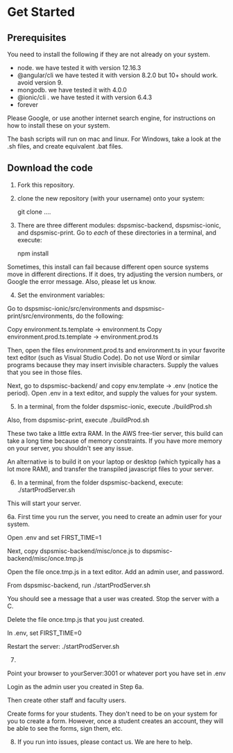 # Get Started


## Prerequisites

You need to install the following if they are not already on your system.
* node. we have tested it with version 12.16.3
* @angular/cli  we have tested it with version 8.2.0 but 10+ should work. avoid version 9.
* mongodb. we have tested it with 4.0.0
* @ionic/cli . we have tested it with version 6.4.3
* forever

Please Google, or use another internet search engine, for instructions on how to install these on your system.

The bash scripts will run on mac and linux. For Windows, take a look at the .sh files, and create equivalent .bat files. 


## Download the code

1. Fork this repository. 

2. clone the new repository (with your username) onto your system:

    git clone ....

3. There are three different modules: dspsmisc-backend, dspsmisc-ionic, and dspsmisc-print. Go to *each* of these directories in a terminal, and execute:

    npm install

Sometimes, this install can fail because different open source systems move in different directions. If it does, try adjusting the version numbers, or Google the error message. Also, please let us know.

4. Set the environment variables:

Go to dspsmisc-ionic/src/environments and dspsmisc-print/src/environments,  do the following:

Copy environment.ts.template -> environment.ts
Copy environment.prod.ts.template -> environment.prod.ts

Then, open the files environment.prod.ts and environment.ts in your favorite text editor (such as Visual Studio Code). Do not use Word or similar programs because they may insert invisible characters. Supply the values that you see in those files. 

Next, go to dspsmisc-backend/ and copy env.template -> .env  (notice the period). Open .env in a text editor, and supply the values for your system. 

5. In a terminal, from the folder dspsmisc-ionic, execute
    ./buildProd.sh

Also, from dspsmisc-print, execute
     ./buildProd.sh

These two take a little extra RAM. In the AWS free-tier server, this build can take a long time because of memory constraints. If you have more memory on your server, you shouldn't see any issue. 

An alternative is to build it on your laptop or desktop (which typically has a lot more RAM), and transfer the transpiled javascript files to your server. 

6. In a terminal, from the folder dspsmisc-backend, execute:
    ./startProdServer.sh

This will start your server. 

6a. First time you run the server, you need to create an admin user for your system. 

Open .env and set FIRST_TIME=1

Next, copy dspsmisc-backend/misc/once.js to dspsmisc-backend/misc/once.tmp.js

Open the file once.tmp.js in a text editor. Add an admin user, and  password. 

From dspsmisc-backend, run ./startProdServer.sh


You should see a message that a user was created. Stop the server with a <cntrl> C.

Delete the file once.tmp.js that you just created.

In .env, set FIRST_TIME=0

Restart the server:  ./startProdServer.sh

7.
Point your browser to yourServer:3001  or whatever port you have set in .env

Login as the admin user you created in Step 6a. 

Then create other staff and faculty users. 

Create forms for your students. They don't need to be on your system for you to create a form. However, once a student creates an account, they will be able to see the forms, sign them, etc.

8. If you run into issues, please contact us. We are here to help.




